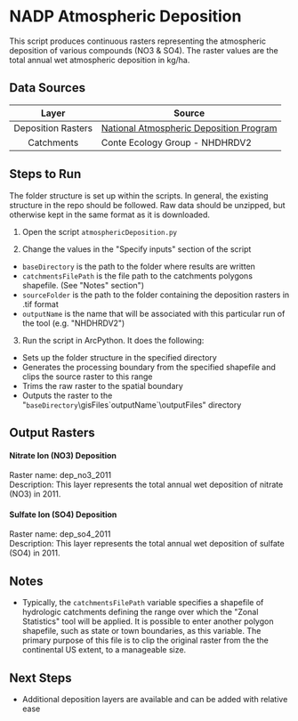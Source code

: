 NADP Atmospheric Deposition
===========================

This script produces continuous rasters representing the atmospheric deposition of 
various compounds (NO3 & SO4). The raster values are the total annual wet atmospheric
deposition in kg/ha.


## Data Sources
|    Layer           | Source                                  | 
|   :-----:          | ------                                  | 
| Deposition Rasters | [National Atmospheric Deposition Program](http://nadp.sws.uiuc.edu/ntn/annualmapsByYear.aspx#2011) |
| Catchments         | Conte Ecology Group  - NHDHRDV2         |

## Steps to Run

The folder structure is set up within the scripts. In general, the existing structure 
in the repo should be followed. Raw data should be unzipped, but otherwise kept in the
same format as it is downloaded.

1. Open the script `atmosphericDeposition.py`

2. Change the values in the "Specify inputs" section of the script
 - `baseDirectory` is the path to the folder where results are written
 - `catchmentsFilePath` is the file path to the catchments polygons shapefile. 
 (See "Notes" section")
 - `sourceFolder` is the path to the folder containing the deposition rasters in .tif 
 format
 - `outputName` is the name that will be associated with this particular run of the 
 tool (e.g. "NHDHRDV2")

3. Run the script in ArcPython. It does the following:
 - Sets up the folder structure in the specified directory
 - Generates the processing boundary from the specified shapefile and clips the source 
 raster to this range
 - Trims the raw raster to the spatial boundary
 - Outputs the raster to the 
 "`baseDirectory`\gisFiles\`outputName`\outputFiles" directory


## Output Rasters

#### Nitrate Ion (NO3) Deposition
Raster name: dep_no3_2011 <br>
Description: This layer represents the total annual wet deposition of nitrate (NO3) in 2011.

#### Sulfate Ion (SO4) Deposition
Raster name: dep_so4_2011 <br>
Description: This layer represents the total annual wet deposition of sulfate (SO4) in 2011.



## Notes

- Typically, the `catchmentsFilePath` variable specifies a shapefile of hydrologic catchments 
defining the range over which the "Zonal Statistics" tool will be applied. It is possible to 
enter another polygon shapefile, such as state or town boundaries, as this variable. The 
primary purpose of this file is to clip the original raster from the the continental US 
extent, to a manageable size.

## Next Steps
- Additional deposition layers are available and can be added with relative ease